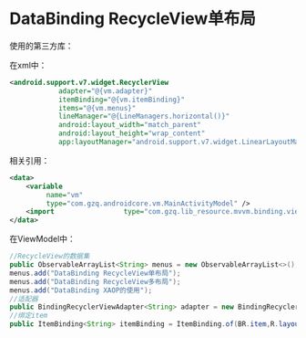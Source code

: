 # DataBinding RecycleView单布局

使用的第三方库：

[binding-collection-adapter]: https://github.com/guozhiqiang123/binding-collection-adapter

在xml中：

```xml
<android.support.v7.widget.RecyclerView
            adapter="@{vm.adapter}"
            itemBinding="@{vm.itemBinding}"
            items="@{vm.menus}"
            lineManager="@{LineManagers.horizontal()}"
            android:layout_width="match_parent"
            android:layout_height="wrap_content"
            app:layoutManager="android.support.v7.widget.LinearLayoutManager" />
```

相关引用：

```xml
<data>
    <variable
         name="vm"
         type="com.gzq.androidcore.vm.MainActivityModel" />
    <import                 type="com.gzq.lib_resource.mvvm.binding.viewadapter.recyclerview.LineManagers" />
</data>
```

在ViewModel中：

```java
//RecycleView的数据集
public ObservableArrayList<String> menus = new ObservableArrayList<>();
menus.add("DataBinding RecycleView单布局");
menus.add("DataBinding RecycleView多布局");
menus.add("DataBinding XAOP的使用");
//适配器
public BindingRecyclerViewAdapter<String> adapter = new BindingRecyclerViewAdapter<>();
//绑定item
public ItemBinding<String> itemBinding = ItemBinding.of(BR.item,R.layout.item_main_menu);
```

